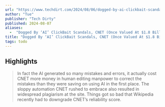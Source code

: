 ```yaml
---
url: "https://www.techdirt.com/2024/08/06/dogged-by-ai-clickbait-scandals-cnet-once-valued-at-1-8-billion-sold-for-100-million/"
author: "Tue"
publisher: "Tech Dirty"
published: 2024-08-07
aliases:
  -  "Dogged By ‘AI’ ClickBait Scandals, CNET (Once Valued At $1.8 Billion) Sold For $100 Million"
title: "Dogged By ‘AI’ ClickBait Scandals, CNET (Once Valued At $1.8 Billion) Sold For $100 Million"
tags: todo
---
```


## Highlights
> In fact the AI generated so many mistakes and errors, it actually cost CNET more money in human editing manpower to correct the mistakes than they were saving on using AI in the first place. The sloppy automation CNET rushed to embrace also resulted in widespread plagiarism at the site. Things got so bad that Wikipedia recently had to downgrade CNET’s reliability score.

